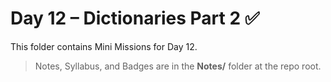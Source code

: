 # Day 12 – Dictionaries Part 2 ✅

This folder contains Mini Missions for Day 12.

> Notes, Syllabus, and Badges are in the **Notes/** folder at the repo root.
